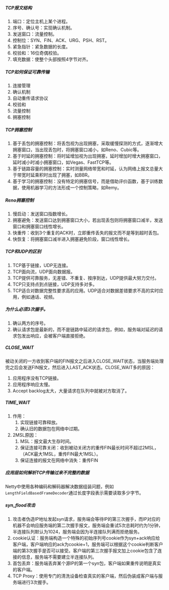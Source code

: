 ##### TCP报文结构

1. 端口：定位主机上某个进程。
2. 序号、确认号：实现确认机制。
3. 发送窗口：流量控制。
4. 控制位：SYN、FIN、ACK、URG、PSH、RST。
5. 紧急指针：紧急数据的长度。
6. 校验和：16位奇偶校验。
7. 填充数据：使整个头部按照4字节对齐。

##### TCP如何保证可靠传输

1. 连接管理
2. 确认机制
3. 自动重传请求协议
4. 校验和
5. 流量控制
6. 拥塞控制

##### TCP拥塞控制

1. 基于丢包的拥塞控制：将丢包视为出现拥塞，采取缓慢探测的方式，逐渐增大拥塞窗口，当出现丢包时，将拥塞窗口减小，如Reno、Cubic等。
2. 基于时延的拥塞控制：将时延增加视为出现拥塞，延时增加时增大拥塞窗口，延时减小时减小拥塞窗口，如Vegas、FastTCP等。
3. 基于链路容量的拥塞控制：实时测量网络带宽和时延，认为网络上报文总量大于带宽时延乘积时出现了拥塞，如BBR。
4. 基于学习的拥塞控制：没有特定的拥塞信号，而是借助评价函数，基于训练数据，使用机器学习的方法形成一个控制策略，如Remy。

##### Reno拥塞控制

1. 慢启动：发送窗口指数增长。
2. 拥塞避免：发送窗口达到拥塞窗口大小，若出现丢包则将拥塞窗口减半，发送窗口和拥塞窗口线性增长。
3. 快重传：收到3个重复的ACK时，立即重传丢失的报文而不是等到超时丢包。
4. 快恢复：将拥塞窗口减半进入拥塞避免阶段，窗口线性增长。

##### TCP和UDP的区别

1. TCP基于链接，UDP无连接。
2. TCP面向流，UDP面向数据报。
3. TCP提供可靠服务，无差错、不重复、按序到达，UDP提供最大努力交付。
4. TCP只支持点到点链接，UDP支持多对多。
5. TCP适合对数据完整性要求高的应用。UDP适合对数据差错要求不高的实时应用，例如通话、视频。

##### 为什么必须3次握手。

1. 确认两方的序号。
2. 确认请求包是最新的，而不是链路中延迟的请求包，例如，服务端对延迟的请求包发出响应，会被客户端直接拒绝。

##### CLOSE_WAIT

被动关闭的一方收到客户端的FIN报文之后进入CLOSE_WAIT状态，当服务端处理完之后会发送FIN报文，然后进入LAST_ACK状态。CLOSE_WAIT多的原因：

1. 应用程序没有TCP链接。
2. 应用程序响应太慢。
3. Accept backlog太大，大量请求在队列中就被对方取消了。

##### TIME_WAIT

1. 作用：
   1. 实现链接可靠释放。
   2. 确认旧的数据包在网络中过期。
2. 2MSL原因：
   1. MSL：报文最大生存时间。
   2. 保证连接可靠关闭：收到被动关闭方的重传FIN最长时间不超过2MSL，（ACK最大1MSL，重传FIN最大1MSL）。
   3. 保证连接的报文在网络中消失：重传FIN

##### 应用层如何解析TCP传输过来不完整的数据

Netty中使用各种编码和解码器解决数据组装问题，例如`LengthFieldBasedFrameDecoder`通过长度字段表示需要读取多少字节。

##### syn_flood攻击

1. 攻击者伪造IP地址发起syn请求，服务端会等待IP的第三次握手，而IP对应的机器不会响应服务端的第二次握手报文，服务端会重试5次总耗时约为1分钟，半连接队列默认为1024，服务端会因为半连接队列满而拒绝服务。
2. cookie认证：服务端构造一个特殊的初始序列号cookie作为syn+ack响应给客户端，客户端响应的ack为cookie+1，服务端可以根据这个cookie判断客户端的第3次握手是否可以接受。客户端的第三次握手报文加上cookie包含了连接的信息，服务端不需要建立半连接队列。
3. 首包丢弃：服务端丢弃某个源IP的第一个syn包，客户端如果重传说明是真实的客户端。
4. TCP Proxy：使用专门的清洗设备检查真实的客户端，然后伪装成客户端与服务端进行3次握手。